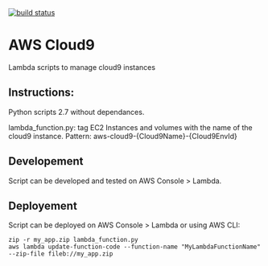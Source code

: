 <a href="https://drone.fpfis.eu/ec-europa/cloud9">
  <img src="https://drone.fpfis.eu/api/badges/ec-europa/cloud9/status.svg?branch=lambda/tagEC2InstancesAndVolumes" alt="build status">
</a>

# AWS Cloud9

Lambda scripts to manage cloud9 instances

## Instructions:


Python scripts 2.7 without dependances.

lambda_function.py: tag EC2 Instances and volumes with the name of the cloud9 instance.
Pattern: aws-cloud9-{Cloud9Name}-{Cloud9EnvId}


## Developement

Script can be developed and tested on AWS Console > Lambda.


## Deployement 

Script can be deployed on AWS Console > Lambda or using AWS CLI:
```
zip -r my_app.zip lambda_function.py
aws lambda update-function-code --function-name "MyLambdaFunctionName" --zip-file fileb://my_app.zip
```


